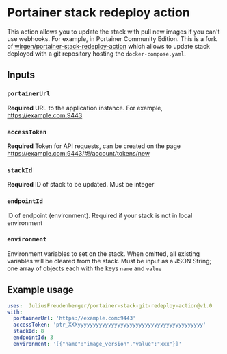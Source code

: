 # Portainer stack redeploy action

This action allows you to update the stack with pull new images if you can't use webhooks. For example, in Portainer Community Edition.
This is a fork of [wirgen/portainer-stack-redeploy-action](https://github.com/wirgen/portainer-stack-redeploy-action) which allows to update stack deployed with a git repository hosting the `docker-compose.yaml`.

## Inputs

### `portainerUrl`

**Required** URL to the application instance. For example, https://example.com:9443

### `accessToken`

**Required** Token for API requests, can be created on the page https://example.com:9443/#!/account/tokens/new

### `stackId`

**Required** ID of stack to be updated. Must be integer

### `endpointId`

ID of endpoint (environment). Required if your stack is not in local environment

### `environment`

Environment variables to set on the stack. When omitted, all existing variables will be cleared from the stack. Must be input as a JSON String; one array of objects each with the keys `name` and `value`

## Example usage

```yaml
uses:  JuliusFreudenberger/portainer-stack-git-redeploy-action@v1.0
with:
  portainerUrl: 'https://example.com:9443'
  accessToken: 'ptr_XXXyyyyyyyyyyyyyyyyyyyyyyyyyyyyyyyyyyyyyyyyy'
  stackId: 8
  endpointId: 3
  environment: '[{"name":"image_version","value":"xxx"}]'
```
